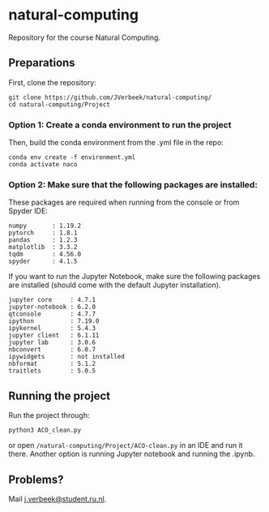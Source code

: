 # natural-computing
Repository for the course Natural Computing. 

## Preparations
First, clone the repository:

```
git clone https://github.com/JVerbeek/natural-computing/
cd natural-computing/Project
```
### Option 1: Create a conda environment to run the project
Then, build the conda environment from the .yml file in the repo:

```
conda env create -f environment.yml
conda activate naco
```
### Option 2: Make sure that the following packages are installed: 
These packages are required when running from the console or from Spyder IDE:
```
numpy       : 1.19.2
pytorch     : 1.8.1
pandas      : 1.2.3
matplotlib  : 3.3.2
tqdm        : 4.56.0
spyder      : 4.1.5
```
If you want to run the Jupyter Notebook, make sure the following packages are installed (should come with the default Jupyter installation).
```
jupyter core     : 4.7.1
jupyter-notebook : 6.2.0
qtconsole        : 4.7.7
ipython          : 7.19.0
ipykernel        : 5.4.3
jupyter client   : 6.1.11
jupyter lab      : 3.0.6
nbconvert        : 6.0.7
ipywidgets       : not installed
nbformat         : 5.1.2
traitlets        : 5.0.5

```
## Running the project
Run the project through:
```
python3 ACO_clean.py
```
or open `/natural-computing/Project/ACO-clean.py` in an IDE and run it there.
Another option is running Jupyter notebook and running the .ipynb.

## Problems?
Mail j.verbeek@student.ru.nl. 

